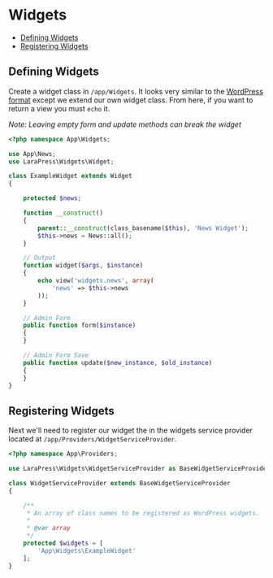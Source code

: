# Widgets

- [Defining Widgets](#defining-widgets)
- [Registering Widgets](#registering-widgets)

<a name="defining-widgets"></a>
## Defining Widgets

Create a widget class in `/app/Widgets`. It looks very similar to the [WordPress format](https://codex.wordpress.org/Widgets_API) except we extend our own widget class. From here, if you want to return a view you must `echo` it.

*Note: Leaving empty form and update methods can break the widget*

```php
<?php namespace App\Widgets;

use App\News;
use LaraPress\Widgets\Widget;

class ExampleWidget extends Widget
{

    protected $news;

    function __construct()
    {
        parent::__construct(class_basename($this), 'News Widget');
        $this->news = News::all();
    }

    // Output
    function widget($args, $instance)
    {
        echo view('widgets.news', array(
            'news' => $this->news
        ));
    }

    // Admin Form
    public function form($instance)
    {
    }

    // Admin Form Save
    public function update($new_instance, $old_instance)
    {
    }
}
```

<a name="registering-widgets"></a>
## Registering Widgets

Next we'll need to register our widget the in the widgets service provider located at `/app/Providers/WidgetServiceProvider`.

```php
<?php namespace App\Providers;

use LaraPress\Widgets\WidgetServiceProvider as BaseWidgetServiceProvider;

class WidgetServiceProvider extends BaseWidgetServiceProvider
{

    /**
     * An array of class names to be registered as WordPress widgets.
     *
     * @var array
     */
    protected $widgets = [
        'App\Widgets\ExampleWidget'
    ];
}
```